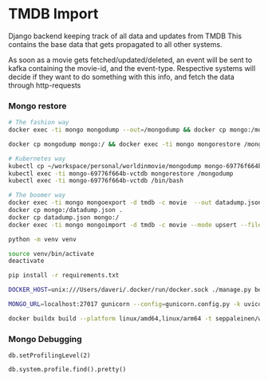 # TMDB Import

Django backend keeping track of all data and updates from TMDB
This contains the base data that gets propagated to all other systems.

As soon as a movie gets fetched/updated/deleted, an event will be sent to kafka
containing the movie-id, and the event-type. Respective systems will decide if they
want to do something with this info, and fetch the data through http-requests

### Mongo restore
```bash
# The fashion way
docker exec -ti mongo mongodump --out=/mongodump && docker cp mongo:/mongodump .

docker cp mongodump mongo:/ && docker exec -ti mongo mongorestore /mongodump

# Kubernetes way
kubectl cp ~/workspace/personal/worldinmovie/mongodump mongo-69776f664b-vctdb:/
kubectl exec -ti mongo-69776f664b-vctdb mongorestore /mongodump
kubectl exec -ti mongo-69776f664b-vctdb /bin/bash

# The boomer way
docker exec -ti mongo mongoexport -d tmdb -c movie  --out datadump.json
docker cp mongo:/datadump.json .
docker cp datadump.json mongo:/ 
docker exec -ti mongo mongoimport -d tmdb -c movie --mode upsert --file datadump.json
```


```bash
python -m venv venv

source venv/bin/activate
deactivate

pip install -r requirements.txt

DOCKER_HOST=unix:///Users/daveri/.docker/run/docker.sock ./manage.py behave

MONGO_URL=localhost:27017 gunicorn --config=gunicorn.config.py -k uvicorn.workers.UvicornWorker --reload settings.asgi

docker buildx build --platform linux/amd64,linux/arm64 -t seppaleinen/worldinmovies_tmdb:latest .
```

### Mongo Debugging
```
db.setProfilingLevel(2)

db.system.profile.find().pretty()
```